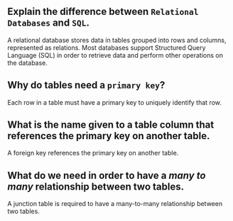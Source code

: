 ## Explain the difference between `Relational Databases` and `SQL`.
A relational database stores data in tables grouped into rows and columns, represented as relations. Most databases support Structured Query Language (SQL) in order to retrieve data and perform other operations on the database.

## Why do tables need a `primary key`?
Each row in a table must have a primary key to uniquely identify that row.

## What is the name given to a table column that references the primary key on another table.
A foreign key references the primary key on another table.

## What do we need in order to have a _many to many_ relationship between two tables.
A junction table is required to have a many-to-many relationship between two tables.